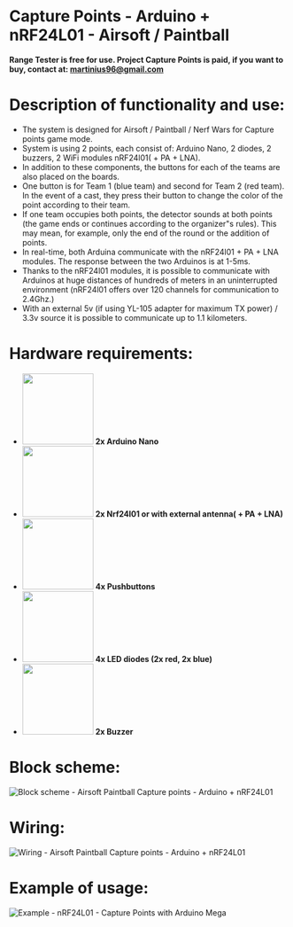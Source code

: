 # Capture Points - Arduino + nRF24L01 - Airsoft / Paintball
**Range Tester is free for use. Project Capture Points is paid, if you want to buy, contact at: martinius96@gmail.com**
# Description of functionality and use:
* The system is designed for Airsoft / Paintball / Nerf Wars for Capture points game mode.
* System is using 2 points, each consist of: Arduino Nano, 2 diodes, 2 buzzers, 2 WiFi modules nRF24l01( + PA + LNA). 
* In addition to these components, the buttons for each of the teams are also placed on the boards.
* One button is for Team 1 (blue team) and second for Team 2 (red team). In the event of a cast, they press their button to change the color of the point according to their team.
* If one team occupies both points, the detector sounds at both points (the game ends or continues according to the organizer"s rules). This may mean, for example, only the end of the round or the addition of points. 
* In real-time, both Arduina communicate with the nRF24l01 + PA + LNA modules. The response between the two Arduinos is at 1-5ms.
* Thanks to the nRF24l01 modules, it is possible to communicate with Arduinos at huge distances of hundreds of meters in an uninterrupted environment (nRF24l01 offers over 120 channels for communication to 2.4Ghz.) 
* With an external 5v (if using YL-105 adapter for maximum TX power) / 3.3v source it is possible to communicate up to 1.1 kilometers.
# Hardware requirements:
* <img src="https://www.vanheusden.com/modsyn/cvos/imgs/arduino-nano.jpg" width="128" height="128"> **2x Arduino Nano**
* <img src="https://www.robotop.lv/638-home/nrf24l01-wireless-module-24g.jpg" width="128" height="128"> **2x Nrf24l01 or with external antenna( + PA + LNA)**
* <img src="https://camo.githubusercontent.com/969c923235b513193b50de054f0b1263d0b5563e/68747470733a2f2f692e696d6775722e636f6d2f4a4d646b4254522e706e67" width="128" height="128"> **4x Pushbuttons**
* <img src="https://media.rs-online.com/t_large/F8609696-01.jpg" width="128" height="128"> **4x LED diodes (2x red, 2x blue)**
* <img src="https://www.gotron.be/media/catalog/product/cache/small_image/256x256/beff4985b56e3afdbeabfc89641a4582/b/e/bev18_1_1.jpg" width="128" height="128"> **2x Buzzer**
# Block scheme:
![Block scheme - Airsoft Paintball Capture points - Arduino + nRF24L01](https://i.imgur.com/hglnwgX.jpg)
# Wiring:
![Wiring - Airsoft Paintball Capture points - Arduino + nRF24L01](https://i.imgur.com/noWoy6S.png)
# Example of usage:
![Example - nRF24L01 - Capture Points with Arduino Mega](http://imag.sector.sk/files/users/blog/326500/13107/326500-1181972-960.jpg)
